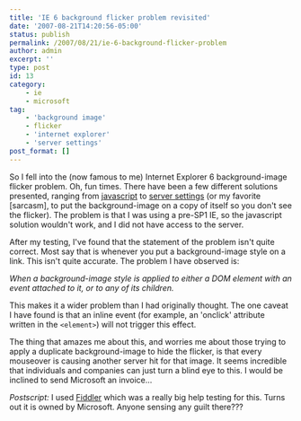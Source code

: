 ```yaml
---
title: 'IE 6 background flicker problem revisited'
date: '2007-08-21T14:20:56-05:00'
status: publish
permalink: /2007/08/21/ie-6-background-flicker-problem
author: admin
excerpt: ''
type: post
id: 13
category:
    - ie
    - microsoft
tag:
    - 'background image'
    - flicker
    - 'internet explorer'
    - 'server settings'
post_format: []
---
```

So I fell into the (now famous to me) Internet Explorer 6 background-image flicker problem. Oh, fun times. There have been a few different solutions presented, ranging from [javascript](http://evil.che.lu/2006/9/25/no-more-ie6-background-flicker) to [server settings](http://dean.edwards.name/my/flicker.html) (or my favorite \[sarcasm\], to put the background-image on a copy of itself so you don't see the flicker). The problem is that I was using a pre-SP1 IE, so the javascript solution wouldn't work, and I did not have access to the server.

After my testing, I've found that the statement of the problem isn't quite correct. Most say that is whenever you put a background-image style on a link. This isn't quite accurate. The problem I have observed is:

*When a background-image style is applied to either a DOM element with an event attached to it, or to any of its children.*

This makes it a wider problem than I had originally thought. The one caveat I have found is that an inline event (for example, an 'onclick' attribute written in the `<element>`) will not trigger this effect.

The thing that amazes me about this, and worries me about those trying to apply a duplicate background-image to hide the flicker, is that every mouseover is causing another server hit for that image. It seems incredible that individuals and companies can just turn a blind eye to this. I would be inclined to send Microsoft an invoice...

*Postscript:* I used [Fiddler](http://www.fiddlertool.com/fiddler/) which was a really big help testing for this. Turns out it is owned by Microsoft. Anyone sensing any guilt there???